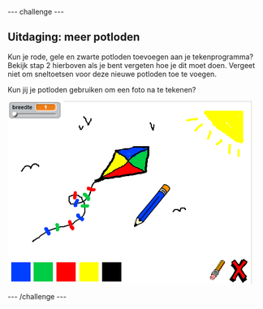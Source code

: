 \--- challenge \---

## Uitdaging: meer potloden

Kun je rode, gele en zwarte potloden toevoegen aan je tekenprogramma? Bekijk stap 2 hierboven als je bent vergeten hoe je dit moet doen. Vergeet niet om sneltoetsen voor deze nieuwe potloden toe te voegen.

Kun jij je potloden gebruiken om een foto na te tekenen?

![screenshot](images/paint-final.png)

\--- /challenge \---